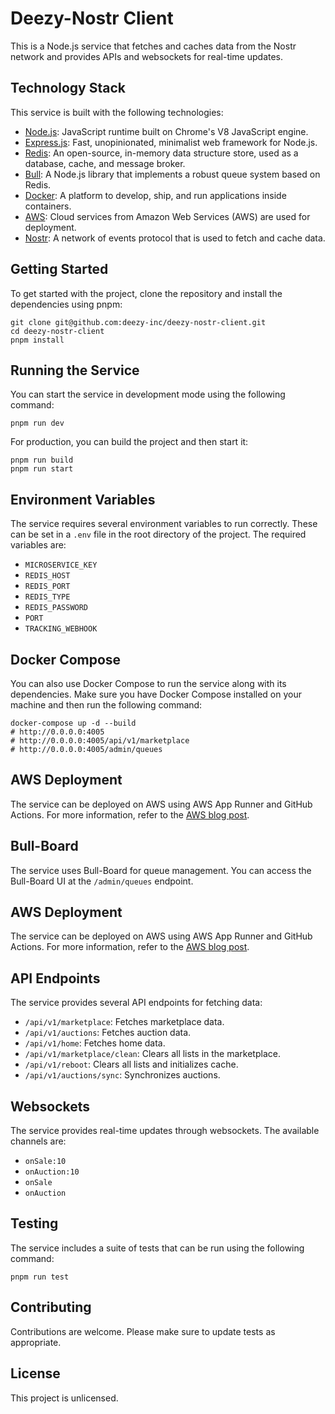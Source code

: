 # Deezy-Nostr Client

This is a Node.js service that fetches and caches data from the Nostr network and provides APIs and websockets for real-time updates.

## Technology Stack

This service is built with the following technologies:

- [Node.js](https://nodejs.org/): JavaScript runtime built on Chrome's V8 JavaScript engine.
- [Express.js](https://expressjs.com/): Fast, unopinionated, minimalist web framework for Node.js.
- [Redis](https://redis.io/): An open-source, in-memory data structure store, used as a database, cache, and message broker.
- [Bull](https://github.com/OptimalBits/bull): A Node.js library that implements a robust queue system based on Redis.
- [Docker](https://www.docker.com/): A platform to develop, ship, and run applications inside containers.
- [AWS](https://aws.amazon.com/): Cloud services from Amazon Web Services (AWS) are used for deployment.
- [Nostr](https://github.com/fiatjaf/nostr): A network of events protocol that is used to fetch and cache data.

## Getting Started

To get started with the project, clone the repository and install the dependencies using pnpm:

```
git clone git@github.com:deezy-inc/deezy-nostr-client.git
cd deezy-nostr-client
pnpm install
```

## Running the Service

You can start the service in development mode using the following command:

```
pnpm run dev
```

For production, you can build the project and then start it:

```
pnpm run build
pnpm run start
```

## Environment Variables

The service requires several environment variables to run correctly. These can be set in a `.env` file in the root directory of the project. The required variables are:

- `MICROSERVICE_KEY`
- `REDIS_HOST`
- `REDIS_PORT`
- `REDIS_TYPE`
- `REDIS_PASSWORD`
- `PORT`
- `TRACKING_WEBHOOK`

## Docker Compose

You can also use Docker Compose to run the service along with its dependencies. Make sure you have Docker Compose installed on your machine and then run the following command:

```
docker-compose up -d --build
# http://0.0.0.0:4005
# http://0.0.0.0:4005/api/v1/marketplace
# http://0.0.0.0:4005/admin/queues
```

## AWS Deployment

The service can be deployed on AWS using AWS App Runner and GitHub Actions. For more information, refer to the [AWS blog post](https://aws.amazon.com/blogs/containers/deploy-applications-in-aws-app-runner-with-github-actions/).

## Bull-Board

The service uses Bull-Board for queue management. You can access the Bull-Board UI at the `/admin/queues` endpoint.

## AWS Deployment

The service can be deployed on AWS using AWS App Runner and GitHub Actions. For more information, refer to the [AWS blog post](https://aws.amazon.com/blogs/containers/deploy-applications-in-aws-app-runner-with-github-actions/).

## API Endpoints

The service provides several API endpoints for fetching data:

- `/api/v1/marketplace`: Fetches marketplace data.
- `/api/v1/auctions`: Fetches auction data.
- `/api/v1/home`: Fetches home data.
- `/api/v1/marketplace/clean`: Clears all lists in the marketplace.
- `/api/v1/reboot`: Clears all lists and initializes cache.
- `/api/v1/auctions/sync`: Synchronizes auctions.

## Websockets

The service provides real-time updates through websockets. The available channels are:

- `onSale:10`
- `onAuction:10`
- `onSale`
- `onAuction`

## Testing

The service includes a suite of tests that can be run using the following command:

```
pnpm run test
```

## Contributing

Contributions are welcome. Please make sure to update tests as appropriate.

## License

This project is unlicensed.
